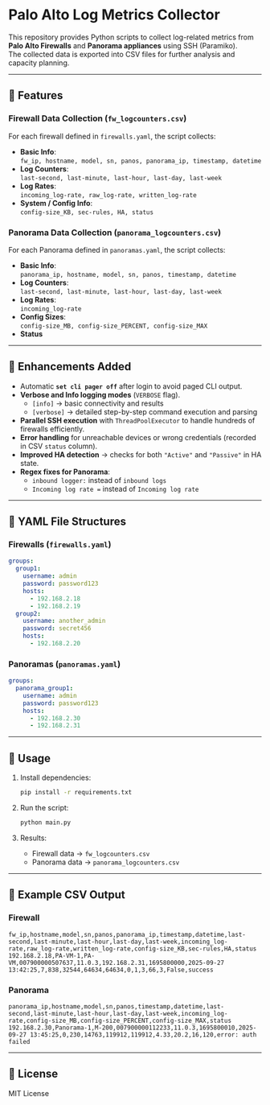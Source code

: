 # Palo Alto Log Metrics Collector

This repository provides Python scripts to collect log-related metrics from **Palo Alto Firewalls** and **Panorama appliances** using SSH (Paramiko).  
The collected data is exported into CSV files for further analysis and capacity planning.

---

## 🔹 Features

### Firewall Data Collection (`fw_logcounters.csv`)
For each firewall defined in `firewalls.yaml`, the script collects:

- **Basic Info**:  
  `fw_ip, hostname, model, sn, panos, panorama_ip, timestamp, datetime`
- **Log Counters**:  
  `last-second, last-minute, last-hour, last-day, last-week`
- **Log Rates**:  
  `incoming_log-rate, raw_log-rate, written_log-rate`
- **System / Config Info**:  
  `config-size_KB, sec-rules, HA, status`

### Panorama Data Collection (`panorama_logcounters.csv`)
For each Panorama defined in `panoramas.yaml`, the script collects:

- **Basic Info**:  
  `panorama_ip, hostname, model, sn, panos, timestamp, datetime`
- **Log Counters**:  
  `last-second, last-minute, last-hour, last-day, last-week`
- **Log Rates**:  
  `incoming_log-rate`
- **Config Sizes**:  
  `config-size_MB, config-size_PERCENT, config-size_MAX`
- **Status**

---

## 🔹 Enhancements Added

- Automatic **`set cli pager off`** after login to avoid paged CLI output.
- **Verbose and Info logging modes** (`VERBOSE` flag).  
  - `[info]` → basic connectivity and results  
  - `[verbose]` → detailed step-by-step command execution and parsing
- **Parallel SSH execution** with `ThreadPoolExecutor` to handle hundreds of firewalls efficiently.
- **Error handling** for unreachable devices or wrong credentials (recorded in CSV `status` column).
- **Improved HA detection** → checks for both `"Active"` and `"Passive"` in HA state.
- **Regex fixes for Panorama**:  
  - `inbound logger:` instead of `inbound logs`  
  - `Incoming log rate =` instead of `Incoming log rate`

---

## 🔹 YAML File Structures

### Firewalls (`firewalls.yaml`)
```yaml
groups:
  group1:
    username: admin
    password: password123
    hosts:
      - 192.168.2.18
      - 192.168.2.19
  group2:
    username: another_admin
    password: secret456
    hosts:
      - 192.168.2.20
```

### Panoramas (`panoramas.yaml`)
```yaml
groups:
  panorama_group1:
    username: admin
    password: password123
    hosts:
      - 192.168.2.30
      - 192.168.2.31
```

---

## 🔹 Usage

1. Install dependencies:
   ```bash
   pip install -r requirements.txt
   ```

2. Run the script:
   ```bash
   python main.py
   ```

3. Results:
   - Firewall data → `fw_logcounters.csv`
   - Panorama data → `panorama_logcounters.csv`

---

## 🔹 Example CSV Output

### Firewall
```
fw_ip,hostname,model,sn,panos,panorama_ip,timestamp,datetime,last-second,last-minute,last-hour,last-day,last-week,incoming_log-rate,raw_log-rate,written_log-rate,config-size_KB,sec-rules,HA,status
192.168.2.18,PA-VM-1,PA-VM,007900000507637,11.0.3,192.168.2.31,1695800000,2025-09-27 13:42:25,7,838,32544,64634,64634,0,1,3,66,3,False,success
```

### Panorama
```
panorama_ip,hostname,model,sn,panos,timestamp,datetime,last-second,last-minute,last-hour,last-day,last-week,incoming_log-rate,config-size_MB,config-size_PERCENT,config-size_MAX,status
192.168.2.30,Panorama-1,M-200,007900000112233,11.0.3,1695800010,2025-09-27 13:45:25,0,230,14763,119912,119912,4.33,20.2,16,120,error: auth failed
```

---

## 🔹 License
MIT License
